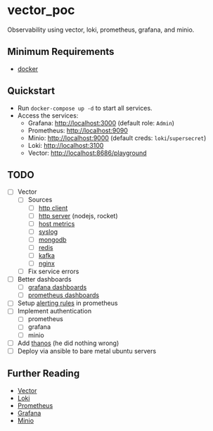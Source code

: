 # vector_poc

Observability using vector, loki, prometheus, grafana, and minio.

## Minimum Requirements

* [docker](https://docs.docker.com/get-docker/)

## Quickstart

* Run `docker-compose up -d` to start all services.
* Access the services:
  * Grafana: [http://localhost:3000](http://localhost:3000) (default role: `Admin`)
  * Prometheus: [http://localhost:9090](http://localhost:9090)
  * Minio: [http://localhost:9000](http://localhost:9000) (default creds: `loki`/`supersecret`)
  * Loki: [http://localhost:3100](http://localhost:3100)
  * Vector: [http://localhost:8686/playground](http://localhost:8686/playground)

## TODO

* [ ] Vector
  * [ ] Sources
    * [ ] [http client](https://vector.dev/docs/reference/configuration/sources/http_client/)
    * [ ] [http server](https://vector.dev/docs/reference/configuration/sources/http_server/) (nodejs, rocket)
    * [ ] [host metrics](https://vector.dev/docs/reference/configuration/sources/host_metrics/)
    * [ ] [syslog](https://vector.dev/docs/reference/configuration/sources/syslog/)
    * [ ] [mongodb](https://vector.dev/docs/reference/configuration/sources/mongodb_metrics/)
    * [ ] [redis](https://vector.dev/docs/reference/configuration/sources/redis/)
    * [ ] [kafka](https://vector.dev/docs/reference/configuration/sources/kafka/)
    * [ ] [nginx](https://vector.dev/docs/reference/configuration/sources/nginx_metrics/)
  * [ ] Fix service errors
* [ ] Better dashboards
  * [ ] [grafana dashboards](https://grafana.com/grafana/dashboards)
  * [ ] [prometheus dashboards](https://prometheus.io/docs/visualization/grafana/)
* [ ] Setup [alerting rules](https://devopscube.com/prometheus-alert-manager/) in prometheus
* [ ] Implement authentication
  * [ ] prometheus
  * [ ] grafana
  * [ ] minio
* [ ] Add [thanos](https://thanos.io/tip/thanos/getting-started.md/) (he did nothing wrong)
* [ ] Deploy via ansible to bare metal ubuntu servers

## Further Reading

* [Vector](https://vector.dev)
* [Loki](https://grafana.com/oss/loki/)
* [Prometheus](https://prometheus.io)
* [Grafana](https://grafana.com)
* [Minio](https://min.io)
